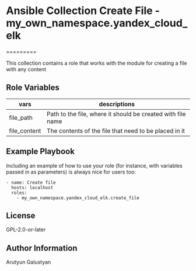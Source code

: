 # Ansible Collection Create File - my_own_namespace.yandex_cloud_elk
=========

This collection contains a role that works with the module for creating a file with any content

Role Variables
--------------

|vars|descriptions|
|---------|-------------------|
| file_path |Path to the file, where it should be created with file name |
| file_content |The contents of the file that need to be placed in it |


Example Playbook
----------------

Including an example of how to use your role (for instance, with variables passed in as parameters) is always nice for users too:

```
- name: Create file
  hosts: localhost
  roles:
    - my_own_namespace.yandex_cloud_elk.create_file
```

License
-------

GPL-2.0-or-later

Author Information
------------------

Arutyun Galustyan
